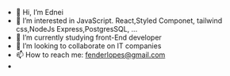 - 👋 Hi, I’m  Ednei
- 👀 I’m interested in JavaScript. React,Styled Componet, tailwind css,NodeJs Express,PostgresSQL, ...
- 🌱 I’m currently studying front-End developer
- 💞️ I’m looking to collaborate on IT companies
- 📫 How to reach me: fenderlopes@gmail.com 
- 

<!---
Edy-ux/Edy-ux is a ✨ special ✨ repository because its `README.md` (this file) appears on your GitHub profile.
You can click the Preview link to take a look at your changes.
--->
